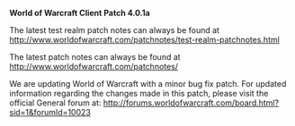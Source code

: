 ﻿
**World of Warcraft Client Patch 4.0.1a**

The latest test realm patch notes can always be found at
<http://www.worldofwarcraft.com/patchnotes/test-realm-patchnotes.html>

The latest patch notes can always be found at
<http://www.worldofwarcraft.com/patchnotes/>

We are updating World of Warcraft with a minor bug fix patch. For updated
information regarding the changes made in this patch, please visit the
official General forum at:
<http://forums.worldofwarcraft.com/board.html?sid=1&forumId=10023>
